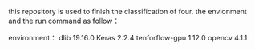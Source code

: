 this repository is used to finish the classification of four. the envionment and the run command as follow：


environment：
   	dlib 19.16.0
    Keras 2.2.4
    tenforflow-gpu 1.12.0
    opencv 4.1.1
    

